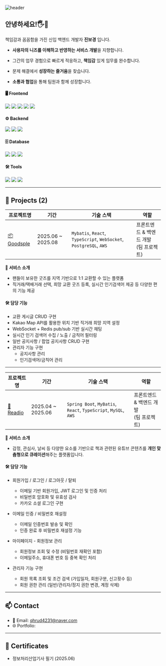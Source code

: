 ![header](https://capsule-render.vercel.app/api?type=soft&color=linear-gradient(90deg,%20%23997BEB,%20%23D8B4FE)&height=100&section=header&text=%EC%A7%84%EB%B3%B4%EA%B2%BD%20%7C%20%EC%8B%A0%EC%9E%85%20%EB%B0%B1%EC%97%94%EB%93%9C%20%EA%B0%9C%EB%B0%9C%EC%9E%90%20%7C%20%EC%82%AC%EC%9A%A9%EC%9E%90%20%EC%A4%91%EC%8B%AC%20%EC%84%9C%EB%B9%84%EC%8A%A4%20%EA%B0%9C%EB%B0%9C&fontSize=30&animation=twinkling)


## 안녕하세요!🖐🙇
책임감과 꼼꼼함을 가진 신입 백엔드 개발자 **진보경** 입니다.

- **사용자의 니즈를 이해하고 반영하는 서비스 개발**을 지향합니다.

- 그간의 업무 경험으로 빠르게 적응하고, **책임감** 있게 임무를 완수합니다.

- 문제 해결에서 **성장하는 즐거움**을 찾습니다.

- **소통과 협업**을 통해 팀원과 함께 성장합니다.


<div align="left">
  
#### 🖥 Frontend  
<img src="https://img.shields.io/badge/HTML5-E34F26?style=flat&logo=html5&logoColor=white"/>
<img src="https://img.shields.io/badge/CSS3-1572B6?style=flat&logo=css3&logoColor=white"/>
<img src="https://img.shields.io/badge/JavaScript-F7DF1E?style=flat&logo=javascript&logoColor=black"/>
<img src="https://img.shields.io/badge/React-61DAFB?style=flat&logo=react&logoColor=black"/>
<img src="https://img.shields.io/badge/TypeScript-3178C6?style=flat&logo=typescript&logoColor=white"/><br>

#### ⚙️ Backend  
<!-- Backend -->
<img src="https://img.shields.io/badge/Spring Boot-6DB33F?style=flat&logo=springboot&logoColor=white"/>
<img src="https://img.shields.io/badge/JWT-000000?style=flat&logo=jsonwebtokens&logoColor=white"/>
<img src="https://img.shields.io/badge/MyBatis-005B9F?style=flat&logoColor=white"/><br>

<!-- DB -->
#### 🗄 Database 
<img src="https://img.shields.io/badge/MySQL-4479A1?style=flat&logo=mysql&logoColor=white"/>
<img src="https://img.shields.io/badge/PostgreSQL-4169E1?style=flat&logo=postgresql&logoColor=white"/>
<img src="https://img.shields.io/badge/Redis-DC382D?style=flat&logo=redis&logoColor=white"/><br>
  
<!-- Tools --> 
#### 🛠 Tools 
<img src="https://img.shields.io/badge/Git-F05032?style=flat&logo=git&logoColor=white"/>
<img src="https://img.shields.io/badge/Postman-FF6C37?style=flat&logo=postman&logoColor=white"/>
<img src="https://img.shields.io/badge/Swagger-85EA2D?style=flat&logo=swagger&logoColor=black"/>
</div>

---

## 🚀 Projects (2)

| 프로젝트명 | 기간 | 기술 스택 | 역할 |
|------------|------|-----------|------|
| [📦 Goodsple](https://github.com/goodsple) | 2025.06 ~ 2025.08 | `Mybatis`, `React`, `TypeScript`, `WebSocket`, `PostgreSQL`, `AWS` | 프론트엔드 & 백엔드 개발<br>(팀 프로젝트) |

**📌 서비스 소개**  
- 팬들이 보유한 굿즈를 지역 기반으로 1:1 교환할 수 있는 플랫폼  
- 직거래/택배거래 선택, 희망 교환 굿즈 등록, 실시간 인기검색어 제공 등 다양한 편의 기능 제공

#### 🛠 담당 기능
- 교환 게시글 CRUD 구현
- Kakao Map API를 활용한 위치 기반 직거래 희망 지역 설정
- WebSocket + Redis pub/sub 기반 실시간 채팅 
- 실시간 인기 검색어 수집 / 노출 / 금칙어 필터링
- 일반 공지사항 / 팝업 공지사항 CRUD 구현
- 관리자 기능 구현
   - 공지사항 관리
   - 인기검색어/금칙어 관리
 
---

| 프로젝트명 | 기간 | 기술 스택 | 역할 |
|------------|------|-----------|------|
| [📖 Readio](https://github.com/Team-Readio) | 2025.04 ~ 2025.06 | `Spring Boot`, `MyBatis`, `React`, `TypeScript`, `MySQL`, `AWS` | 프론트엔드 & 백엔드 개발<br>(팀 프로젝트) |

**📌 서비스 소개**  
- 감정, 관심사, 날씨 등 다양한 요소를 기반으로 책과 관련된 유튜브 콘텐츠를 **개인 맞춤형으로 큐레이션**해주는 플랫폼입니다.

#### 🛠 담당 기능
- 회원가입 / 로그인 / 로그아웃 / 탙퇴
  - 이메일 기반 회원가입, JWT 로그인 및 인증 처리
  - 비밀번호 암호화 및 유효성 검사
  - 카카오 소셜 로그인 구현

- 이메일 인증 / 비밀번호 재설정
  - 이메일 인증번호 발송 및 확인
  - 인증 완료 후 비밀번호 재설정 기능

- 마이페이지 - 회원정보 관리
  - 회원정보 조회 및 수정 (비밀번호 재확인 포함)
  - 이메일주소, 휴대폰 번호 등 중복 확인 처리
- 관리자 기능 구현
  - 회원 목록 조회 및 조건 검색 (가입일자, 회원구분, 신고횟수 등)
  - 회원 권한 관리 (일반/관리자/정지 권한 변경, 계정 삭제)

---

## 📫 Contact

- 📧 Email: qhrud4231@naver.com
- 🌐 Portfolio: 

---

## 🏅 Certificates

- 정보처리산업기사 필기 (2025.06)


<!--
**BBB924/BBB924** is a ✨ _special_ ✨ repository because its `README.md` (this file) appears on your GitHub profile.

Here are some ideas to get you started:

- 🔭 I’m currently working on ...
- 🌱 I’m currently learning ...
- 👯 I’m looking to collaborate on ...
- 🤔 I’m looking for help with ...
- 💬 Ask me about ...
- 📫 How to reach me: ...
- 😄 Pronouns: ...
- ⚡ Fun fact: ...
-->
